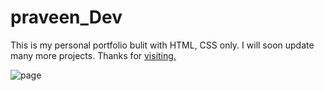 <h1>praveen_Dev</h1>

<p>This is my personal portfolio bulit with HTML, CSS only. I will soon update many more projects. Thanks for <a href="https://praveen-pravee.github.io/pveen-dev.github.io/">visiting.</a></p>

![page](https://github.com/praveen-pravee/pveen-dev.github.io/assets/128697412/5ce1da77-60c7-4a61-9956-c5953762ec02)

